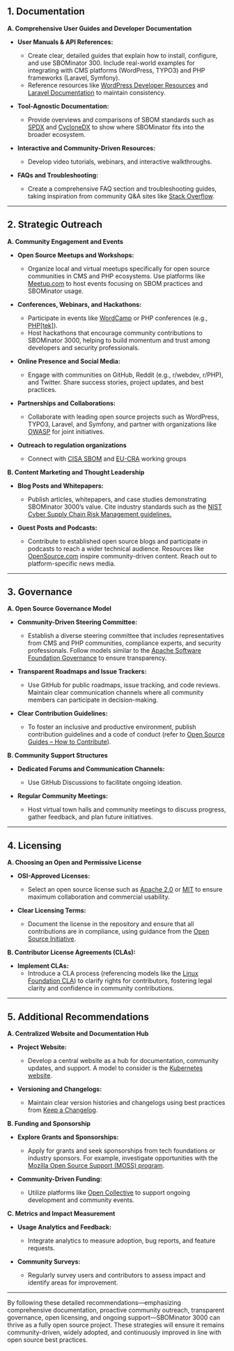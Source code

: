 ## **1\. Documentation**

**A. Comprehensive User Guides and Developer Documentation**

* **User Manuals & API References:**  
  * Create clear, detailed guides that explain how to install, configure, and use SBOMinator 300\. Include real-world examples for integrating with CMS platforms (WordPress, TYPO3) and PHP frameworks (Laravel, Symfony).  
  * Reference resources like [WordPress Developer Resources](https://developer.wordpress.org/) and [Laravel Documentation](https://laravel.com/docs) to maintain consistency.  
      
* **Tool-Agnostic Documentation:**  
  * Provide overviews and comparisons of SBOM standards such as [SPDX](https://spdx.dev/) and [CycloneDX](https://cyclonedx.org/) to show where SBOMinator fits into the broader ecosystem.  
      
* **Interactive and Community-Driven Resources:**  
  * Develop video tutorials, webinars, and interactive walkthroughs.  
      
* **FAQs and Troubleshooting:**  
  * Create a comprehensive FAQ section and troubleshooting guides, taking inspiration from community Q\&A sites like [Stack Overflow](https://stackoverflow.com/).

---

## **2\. Strategic Outreach**

**A. Community Engagement and Events**

* **Open Source Meetups and Workshops:**  
  * Organize local and virtual meetups specifically for open source communities in CMS and PHP ecosystems. Use platforms like [Meetup.com](https://www.meetup.com/) to host events focusing on SBOM practices and SBOMinator usage.  
      
* **Conferences, Webinars, and Hackathons:**  
  * Participate in events like [WordCamp](https://central.wordcamp.org/) or PHP conferences (e.g., [PHP\[tek\]](https://www.phpprogrammingconferences.com/)).  
  * Host hackathons that encourage community contributions to SBOMinator 3000, helping to build momentum and trust among developers and security professionals.  
      
* **Online Presence and Social Media:**  
  * Engage with communities on GitHub, Reddit (e.g., r/webdev, r/PHP), and Twitter. Share success stories, project updates, and best practices.  
      
* **Partnerships and Collaborations:**  
  * Collaborate with leading open source projects such as WordPress, TYPO3, Laravel, and Symfony, and partner with organizations like [OWASP](https://owasp.org/) for joint initiatives.  
      
* **Outreach to regulation organizations**  
  * Connect with [CISA SBOM](https://cisa.gov/sbom) and [EU-CRA](https://digital-strategy.ec.europa.eu/en/library/cyber-resilience-act) working groups

**B. Content Marketing and Thought Leadership**

* **Blog Posts and Whitepapers:**  
  * Publish articles, whitepapers, and case studies demonstrating SBOMinator 3000’s value. Cite industry standards such as the [NIST Cyber Supply Chain Risk Management guidelines.](https://csrc.nist.gov/projects/cyber-supply-chain-risk-management)  
      
* **Guest Posts and Podcasts:**  
  * Contribute to established open source blogs and participate in podcasts to reach a wider technical audience. Resources like [OpenSource.com](https://opensource.com/) inspire community-driven content. Reach out to platform-specific news media. 

---

## **3\. Governance**

**A. Open Source Governance Model**

* **Community-Driven Steering Committee:**  
  * Establish a diverse steering committee that includes representatives from CMS and PHP communities, compliance experts, and security professionals. Follow models similar to the [Apache Software Foundation Governance](https://www.apache.org/foundation/governance) to ensure transparency.  
      
* **Transparent Roadmaps and Issue Trackers:**  
  * Use GitHub for public roadmaps, issue tracking, and code reviews. Maintain clear communication channels where all community members can participate in decision-making.  
      
* **Clear Contribution Guidelines:**  
  * To foster an inclusive and productive environment, publish contribution guidelines and a code of conduct (refer to [Open Source Guides – How to Contribute](https://opensource.guide/how-to-contribute/)).

**B. Community Support Structures**

* **Dedicated Forums and Communication Channels:**  
  * Use GitHub Discussions to facilitate ongoing ideation.

* **Regular Community Meetings:**  
  * Host virtual town halls and community meetings to discuss progress, gather feedback, and plan future initiatives.

---

## **4\. Licensing**

**A. Choosing an Open and Permissive License**

* **OSI-Approved Licenses:**  
  * Select an open source license such as [Apache 2.0](https://www.apache.org/licenses/LICENSE-2.0) or [MIT](https://opensource.org/licenses/MIT) to ensure maximum collaboration and commercial usability.  
      
* **Clear Licensing Terms:**  
  * Document the license in the repository and ensure that all contributions are in compliance, using guidance from the [Open Source Initiative](https://opensource.org/licenses).

**B. Contributor License Agreements (CLAs):**

* **Implement CLAs:**  
  * Introduce a CLA process (referencing models like the [Linux Foundation CLA](https://cla.linuxfoundation.org/)) to clarify rights for contributors, fostering legal clarity and confidence in community contributions.

---

## **5\. Additional Recommendations**

**A. Centralized Website and Documentation Hub**

* **Project Website:**  
  * Develop a central website as a hub for documentation, community updates, and support. A model to consider is the [Kubernetes website](https://kubernetes.io/).  
      
* **Versioning and Changelogs:**  
  * Maintain clear version histories and changelogs using best practices from [Keep a Changelog](https://keepachangelog.com/).

**B. Funding and Sponsorship**

* **Explore Grants and Sponsorships:**  
  * Apply for grants and seek sponsorships from tech foundations or industry sponsors. For example, investigate opportunities with the [Mozilla Open Source Support (MOSS) program](https://www.mozilla.org/en-US/moss/).  
      
* **Community-Driven Funding:**  
  * Utilize platforms like [Open Collective](https://opencollective.com/) to support ongoing development and community events.

**C. Metrics and Impact Measurement**

* **Usage Analytics and Feedback:**  
  * Integrate analytics to measure adoption, bug reports, and feature requests.  
      
* **Community Surveys:**  
  * Regularly survey users and contributors to assess impact and identify areas for improvement.

---

By following these detailed recommendations—emphasizing comprehensive documentation, proactive community outreach, transparent governance, open licensing, and ongoing support—SBOMinator 3000 can thrive as a fully open source project. These strategies will ensure it remains community-driven, widely adopted, and continuously improved in line with open source best practices.
